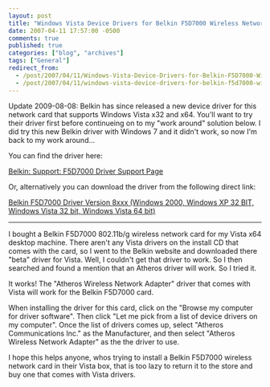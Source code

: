 ```yaml
---
layout: post
title: "Windows Vista Device Drivers for Belkin F5D7000 Wireless Network Card"
date: 2007-04-11 17:57:00 -0500
comments: true
published: true
categories: ["blog", "archives"]
tags: ["General"]
redirect_from: 
  - /post/2007/04/11/Windows-Vista-Device-Drivers-for-Belkin-F5D7000-Wireless-Network-Card
  - /post/2007/04/11/windows-vista-device-drivers-for-belkin-f5d7000-wireless-network-card
---
```

<!-- more -->
<p>Update 2009-08-08: Belkin has since released a new device driver for this network card that supports Windows Vista x32 and x64. You'll want to try their driver first before continueing on to my "work around" solution below. I did try this new Belkin driver with Windows 7 and it didn't work, so now I'm back to my work around...</p>
<p>You can find the driver here:</p>
<p><a href="http://en-us-support.belkin.com/app/product/detail/p/294" target="_blank">Belkin: Support: F5D7000 Driver Support Page</a></p>
<p>Or, alternatively you can download the driver from the following direct link:</p>
<p><a href="http://cache-www.belkin.com/support/dl/f5d7000v8_ww_2.00.09.exe" target="_blank">Belkin F5D7000 Driver Version 8xxx (Windows 2000, Windows XP 32 BIT, Windows Vista 32 bit, Windows Vista 64 bit)</a></p>
<hr />
<p>I bought a Belkin F5D7000 802.11b/g wireless network card for my Vista x64 desktop machine. There aren't any Vista drivers on the install CD that comes with the card, so I went to the Belkin website and downloaded there "beta" driver for Vista. Well, I couldn't get that driver to work. So I then searched and found a mention that an Atheros driver will work. So I tried it.</p>
<p>It works! The "Atheros Wireless Network Adapter" driver that comes with Vista will work for the Belkin F5D7000 card.</p>
<p>When installing the driver for this card, click on the "Browse my computer for driver software". Then click "Let me pick from a list of device drivers on my computer". Once the list of drivers comes up, select "Atheros Communications Inc." as the Manufacturer, and then select "Atheros Wireless Network Adapter" as the the driver to use.</p>
<p>I hope this helps anyone, whos trying to install a Belkin F5D7000 wireless network card in their Vista box, that is too lazy to return it to the store and buy one that comes with Vista drivers.</p>
